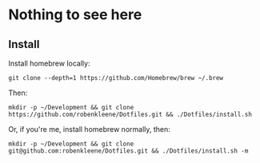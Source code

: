 # Nothing to see here

## Install

Install homebrew locally:

    git clone --depth=1 https://github.com/Homebrew/brew ~/.brew

Then:

    mkdir -p ~/Development && git clone https://github.com/robenkleene/Dotfiles.git && ./Dotfiles/install.sh

Or, if you're me, install homebrew normally, then:

    mkdir -p ~/Development && git clone git@github.com:robenkleene/Dotfiles.git && ./Dotfiles/install.sh -m
